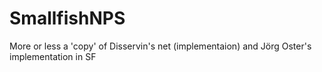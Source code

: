 # SmallfishNPS
More or less a 'copy' of Disservin's net (implementaion) and Jörg Oster's implementation in SF
